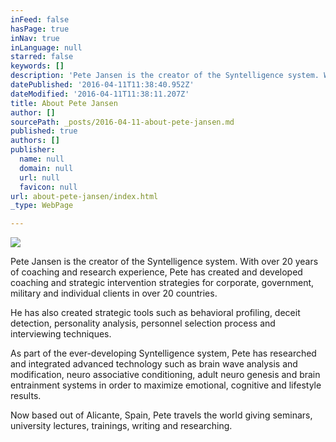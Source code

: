 ```yaml
---
inFeed: false
hasPage: true
inNav: true
inLanguage: null
starred: false
keywords: []
description: 'Pete Jansen is the creator of the Syntelligence system. With over 20 years of coaching and research experience, Pete has created and developed coaching and strategic intervention strategies for corporate, government, military and individual clients in over 20 countries.'
datePublished: '2016-04-11T11:38:40.952Z'
dateModified: '2016-04-11T11:38:11.207Z'
title: About Pete Jansen
author: []
sourcePath: _posts/2016-04-11-about-pete-jansen.md
published: true
authors: []
publisher:
  name: null
  domain: null
  url: null
  favicon: null
url: about-pete-jansen/index.html
_type: WebPage

---
```

![](https://the-grid-user-content.s3-us-west-2.amazonaws.com/5d4a50eb-c3d2-40cc-b939-522d308e0dac.jpg)

Pete Jansen is the creator of the Syntelligence system. With over 20 years of coaching and research experience, Pete has created and developed coaching and strategic intervention strategies for corporate, government, military and individual clients in over 20 countries.

He has also created strategic tools such as behavioral profiling, deceit detection, personality analysis, personnel selection process and interviewing techniques.

As part of the ever-developing Syntelligence system, Pete has researched and integrated advanced technology such as brain wave analysis and modification, neuro associative conditioning, adult neuro genesis and brain entrainment systems in order to maximize emotional, cognitive and lifestyle results.

Now based out of Alicante, Spain, Pete travels the world giving seminars, university lectures, trainings, writing and researching.